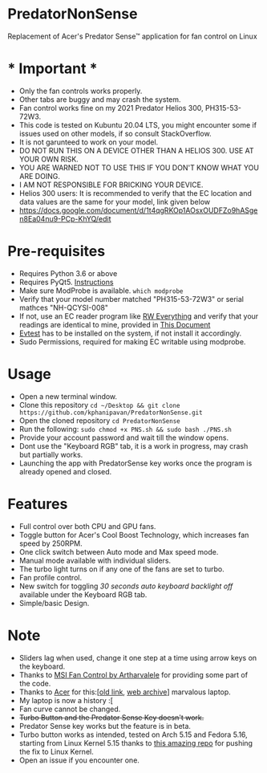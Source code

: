 # PredatorNonSense
Replacement of Acer's Predator Sense™ application for fan control on Linux

# * Important *
- Only the fan controls works properly.
- Other tabs are buggy and may crash the system.
- Fan control works fine on my 2021 Predator Helios 300, PH315-53-72W3.
- This code is tested on Kubuntu 20.04 LTS, you might encounter some if issues used on other models, if so consult StackOverflow.
- It is not garunteed to work on your model.
- DO NOT RUN THIS ON A DEVICE OTHER THAN A HELIOS 300. USE AT YOUR OWN RISK.
- YOU ARE WARNED NOT TO USE THIS IF YOU DON'T KNOW WHAT YOU ARE DOING.
- I AM NOT RESPONSIBLE FOR BRICKING YOUR DEVICE.
- Helios 300 users: It is recommended to verify that the EC location and data values are the same for your model, link given below
- https://docs.google.com/document/d/1t4qgRKOp1AOsxOUDFZo9hASgen8Ea04nu9-PCp-KhYQ/edit

# Pre-requisites

- Requires Python 3.6 or above
- Requires PyQt5. [Instructions](https://www.howtoinstall.me/ubuntu/18-04/python3-pyqt5/)
- Make sure ModProbe is available. `which modprobe`
- Verify that your model number matched "PH315-53-72W3" or serial mathces "NH-QCYSI-008"
- If not, use an EC reader program like [RW Everything](http://rweverything.com/) and verify that your readings are identical to mine, provided in [This Document](https://docs.google.com/document/d/1t4qgRKOp1AOsxOUDFZo9hASgen8Ea04nu9-PCp-KhYQ/edit)
- [Evtest](https://command-not-found.com/evtest) has to be installed on the system, if not install it accordingly.
- Sudo Permissions, required for making EC writable using modprobe.

# Usage

- Open a new terminal window.
- Clone this repository `cd ~/Desktop && git clone https://github.com/kphanipavan/PredatorNonSense.git`
- Open the cloned repository `cd PredatorNonSense`
- Run the following: `sudo chmod +x PNS.sh && sudo bash ./PNS.sh`
- Provide your account password and wait till the window opens.
- Dont use the "Keyboard RGB" tab, it is a work in progress, may crash but partially works.
- Launching the app with PredatorSense key works once the program is already opened and closed.

# Features

- Full control over both CPU and GPU fans.
- Toggle button for Acer's Cool Boost Technology, which increases fan speed by 250RPM.
- One click switch between Auto mode and Max speed mode.
- Manual mode available with individual sliders.
- The turbo light turns on if any one of the fans are set to turbo.
- Fan profile control.
- New switch for toggling *30 seconds auto keyboard backlight off* available under the Keyboard RGB tab.
- Simple/basic Design.

# Note
- Sliders lag when used, change it one step at a time using arrow keys on the keyboard.
- Thanks to [MSI Fan Control by Artharvalele](https://github.com/atharvalele/MSI_Fan_Control) for providing some part of the code.
- Thanks to [Acer](www.acer.com) for this:\[[old link](https://www.acer.com/ac/en/IN/content/predator-model/NH.QCYSI.008), [web archive](https://web.archive.org/web/20210226020248/https://www.acer.com/ac/en/IN/content/predator-series/predatorhelios300)] marvalous laptop.
- My laptop is now a history :\[
- Fan curve cannot be changed.
- ~~Turbo Button and the Predator Sense Key doesn't work.~~
- Predator Sense key works but the feature is in beta.
- Turbo button works as intended, tested on Arch 5.15 and Fedora 5.16, starting from Linux Kernel 5.15 thanks to [this amazing repo](https://github.com/JafarAkhondali/acer-predator-turbo-and-rgb-keyboard-linux-module) for pushing the fix to Linux Kernel.
- Open an issue if you encounter one.
